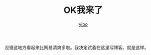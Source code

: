 ﻿---
layout: post
title: OK我来了
author: <a href="http://yibochen.github.com/">yibo</a>
---

没错这地方看起来比网易清爽多啦。我决定试着在这里写博客。就是这样。
